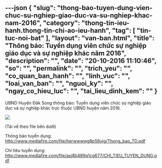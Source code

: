 ---json
{
    "slug": "thong-bao-tuyen-dung-vien-chuc-su-nghiep-giao-duc-va-su-nghiep-khac-nam-2016",
    "category": "thong-tin-ieu-hanh.thong-tin-chi-ao-ieu-hanh",
    "tag": [
        "tin-tuc-noi-bat"
    ],
    "layout": "van-ban.html",
    "title": "Thông báo: Tuyển dụng viên chức sự nghiệp giáo dục và sự nghiệp khác năm 2016",
    "description": "",
    "date": "20-10-2016 11:10:46",
    "so": "",
    "permalink": "",
    "trich_yeu": "",
    "co_quan_ban_hanh": "",
    "linh_vuc": "",
    "loai_van_ban": "",
    "nguoi_ky": "",
    "ngay_co_hieu_luc": "",
    "tai_lieu_dinh_kem": ""
}
---
UBND Huyện Đăk Song thông báo: Tuyển dụng viên chức sự nghiệp giáo dục và sự nghiệp khác trực thuộc UBND huyện năm 2016.

![](http://www.mediafire.com/convkey/7601/cf0c5r6ud9wu6npzg.jpg)

(Tải về theo file bên dưới)

Thông báo tuyển dụng: http://www.mediafire.com/file/herwwwwg8p56yjg/Thong_bao_TD.pdf

Chỉ tiêu tuyển dụng: http://www.mediafire.com/file/asj8b489q1cg677/CHI_TIEU_TUYEN_DUNG.pdf